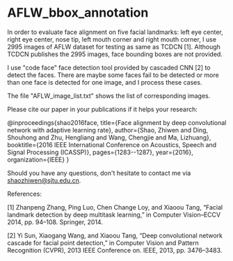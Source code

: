 # AFLW_bbox_annotation

In order to evaluate face alignment on five facial landmarks: left eye center, right eye center, nose tip, left mouth corner and right mouth corner, I use 2995 images of AFLW dataset for testing as same as TCDCN [1]. Although TCDCN publishes the 2995 images, face bounding boxes are not provided.

I use "code face" face detection tool provided by cascaded CNN [2] to detect the faces. There are maybe some faces fail to be detected or more than one face is detected for one image, and I process these cases.

The file "AFLW_image_list.txt" shows the list of corresponding images.

Please cite our paper in your publications if it helps your research:

@inproceedings{shao2016face,
  title={Face alignment by deep convolutional network with adaptive learning rate},
  author={Shao, Zhiwen and Ding, Shouhong and Zhu, Hengliang and Wang, Chengjie and Ma, Lizhuang},
  booktitle={2016 IEEE International Conference on Acoustics, Speech and Signal Processing (ICASSP)},
  pages={1283--1287},
  year={2016},
  organization={IEEE}
}

Should you have any questions, don't hesitate to contact me via shaozhiwen@sjtu.edu.cn.

References:

[1] Zhanpeng Zhang, Ping Luo, Chen Change Loy, and Xiaoou Tang, “Facial landmark detection by deep multitask learning,” in Computer Vision–ECCV 2014, pp. 94–108. Springer, 2014.

[2] Yi Sun, Xiaogang Wang, and Xiaoou Tang, “Deep convolutional network cascade for facial point detection,” in Computer Vision and Pattern Recognition (CVPR), 2013 IEEE Conference on. IEEE, 2013, pp. 3476–3483.
